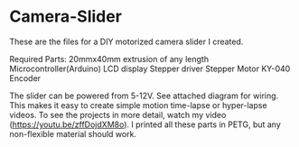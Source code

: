 # Camera-Slider
These are the files for a DIY motorized camera slider I created.

Required Parts:
  20mmx40mm extrusion of any length
  Microcontroller(Arduino)
  LCD display
  Stepper driver
  Stepper Motor
  KY-040 Encoder

The slider can be powered from 5-12V. See attached diagram for wiring.
This makes it easy to create simple motion time-lapse or hyper-lapse videos. To see the projects in more detail, watch my video (https://youtu.be/zffDojdXM8o).
I printed all these parts in PETG, but any non-flexible material should work.
